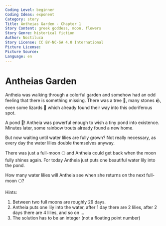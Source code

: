 ```yaml
---
Coding Level: beginner
Coding Ideas: exponent
Category: story
Title: Antheias Garden - Chapter 1
Story Content: greek goddess, moon, flowers
Story Genre: historical fiction
Author: Noctiluca
Story License: CC BY-NC-SA 4.0 International 
Picture License:
Picture Source:
Language: en
---
```


# Antheias Garden

Antheia was walking through a colorful garden and somehow had an odd feeling
that there is something missing. There was a tree 🌳, many stones 🪨, even some
lizards 🦎 which already found their way into this odoriferous spot.

A pond 🌊! Antheia was powerful enough to wish a tiny pond into existence.
Minutes later, some rainbow trouts already found a new home.

But now waiting until water lilies are fully grown? Not really necessary, as
every day the water lilies double themselves anyway.

There was just a full-moon 🌕 and Antheia could get back when the moon fully
shines again. For today Antheia just puts one beautiful water lily into the
pond.

How many water lilies will Antheia see when she returns on the next full-moon
🌕?

Hints:

1. Between two full moons are roughly 29 days.
2. Antheia puts one lily into the water, after 1 day there are 2 lilies, after 2
   days there are 4 lilies, and so on ...
3. The solution has to be an integer (not a floating point number)

<div data-solution="536870912"></div>
